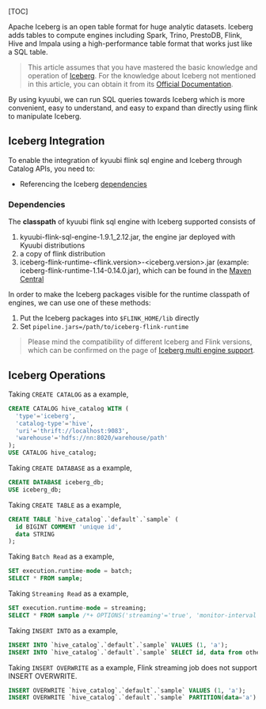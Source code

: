 [TOC]

Apache Iceberg is an open table format for huge analytic datasets. Iceberg adds tables to compute engines including Spark, Trino, PrestoDB, Flink, Hive and Impala using a high-performance table format that works just like a SQL table.

> This article assumes that you have mastered the basic knowledge and operation of [Iceberg](https://iceberg.apache.org/). For the knowledge about Iceberg not mentioned in this article, you can obtain it from its [Official Documentation](https://iceberg.apache.org/docs/latest/).

By using kyuubi, we can run SQL queries towards Iceberg which is more convenient, easy to understand, and easy to expand than directly using flink to manipulate Iceberg.

Iceberg Integration
---------------------------------------------------------------------------------------------------------------------------------------

To enable the integration of kyuubi flink sql engine and Iceberg through Catalog APIs, you need to:

*   Referencing the Iceberg [dependencies](#flink-iceberg-deps)

### Dependencies

The **classpath** of kyuubi flink sql engine with Iceberg supported consists of

1.  kyuubi-flink-sql-engine-1.9.1_2.12.jar, the engine jar deployed with Kyuubi distributions
2.  a copy of flink distribution
3.  iceberg-flink-runtime-<flink.version>-<iceberg.version>.jar (example: iceberg-flink-runtime-1.14-0.14.0.jar), which can be found in the [Maven Central](https://mvnrepository.com/artifact/org.apache.iceberg)

In order to make the Iceberg packages visible for the runtime classpath of engines, we can use one of these methods:

1.  Put the Iceberg packages into `$FLINK_HOME/lib` directly
2.  Set `pipeline.jars=/path/to/iceberg-flink-runtime`

> Please mind the compatibility of different Iceberg and Flink versions, which can be confirmed on the page of [Iceberg multi engine support](https://iceberg.apache.org/multi-engine-support/).

Iceberg Operations
-------------------------------------------------------------------------------------------------------------------------------------

Taking `CREATE CATALOG` as a example,

```sql
CREATE CATALOG hive_catalog WITH (
  'type'='iceberg',
  'catalog-type'='hive',
  'uri'='thrift://localhost:9083',
  'warehouse'='hdfs://nn:8020/warehouse/path'
);
USE CATALOG hive_catalog;
```

Taking `CREATE DATABASE` as a example,

```sql
CREATE DATABASE iceberg_db;
USE iceberg_db;
```

Taking `CREATE TABLE` as a example,

```sql
CREATE TABLE `hive_catalog`.`default`.`sample` (
  id BIGINT COMMENT 'unique id',
  data STRING
);
```

Taking `Batch Read` as a example,

```sql
SET execution.runtime-mode = batch;
SELECT * FROM sample;
```

Taking `Streaming Read` as a example,

```sql
SET execution.runtime-mode = streaming;
SELECT * FROM sample /*+ OPTIONS('streaming'='true', 'monitor-interval'='1s')*/ ;
```

Taking `INSERT INTO` as a example,

```sql
INSERT INTO `hive_catalog`.`default`.`sample` VALUES (1, 'a');
INSERT INTO `hive_catalog`.`default`.`sample` SELECT id, data from other_kafka_table;
```

Taking `INSERT OVERWRITE` as a example, Flink streaming job does not support INSERT OVERWRITE.

```sql
INSERT OVERWRITE `hive_catalog`.`default`.`sample` VALUES (1, 'a');
INSERT OVERWRITE `hive_catalog`.`default`.`sample` PARTITION(data='a') SELECT 6;
```
